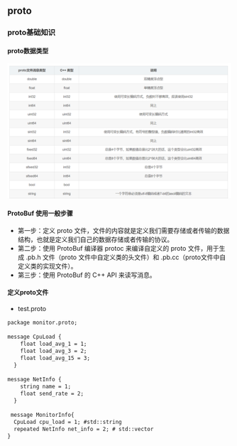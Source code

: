 ## proto
### proto基础知识
#### proto数据类型
![Alt text](pic/image1.png)
#### ProtoBuf 使用一般步骤
- 第一步：定义 proto 文件，文件的内容就是定义我们需要存储或者传输的数据结构，也就是定义我们自己的数据存储或者传输的协议。
- 第二步：使用 ProtoBuf 编译器 protoc 来编译自定义的 proto 文件，用于生成 .pb.h 文件（proto 文件中自定义类的头文件）和 .pb.cc（proto文件中自定义类的实现文件）。
- 第三步：使用 ProtoBuf 的 C++ API 来读写消息。
#### 定义proto文件
- test.proto
```syntax = "proto3";
package monitor.proto;

message CpuLoad {
    float load_avg_1 = 1;
    float load_avg_3 = 2;
    float load_avg_15 = 3;
  }
  
message NetInfo {
    string name = 1;
    float send_rate = 2;
  }
  
 message MonitorInfo{
  CpuLoad cpu_load = 1; #std::string
  repeated NetInfo net_info = 2; # std::vector
}
```
